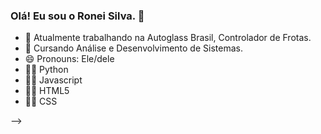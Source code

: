 ### Olá! Eu sou o Ronei Silva. 👋

- 🔭 Atualmente trabalhando na Autoglass Brasil, Controlador de Frotas.
- 🌱 Cursando Análise e Desenvolvimento de Sistemas.
- 😄 Pronouns: Ele/dele
- 🧑‍💻 Python   
- 🧑‍💻 Javascript   
- 🧑‍💻 HTML5   
- 🧑‍💻 CSS


-->
